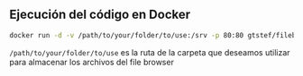 ## Ejecución del código en Docker

```bash
docker run -d -v /path/to/your/folder/to/use:/srv -p 80:80 gtstef/filebrowser:latest
```
`/path/to/your/folder/to/use` es la ruta de la carpeta que deseamos utilizar para almacenar los archivos del file browser